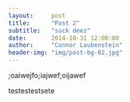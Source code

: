```yaml
---
layout:     post
title:      "Post 2"
subtitle:   "suck deez"
date:       2014-10-31 12:00:00
author:     "Connor Laubenstein"
header-img: "img/post-bg-02.jpg"
---
```


<p>;oaiwejfo;iajwef;oijawef</p>
<p>testestestsete</p>